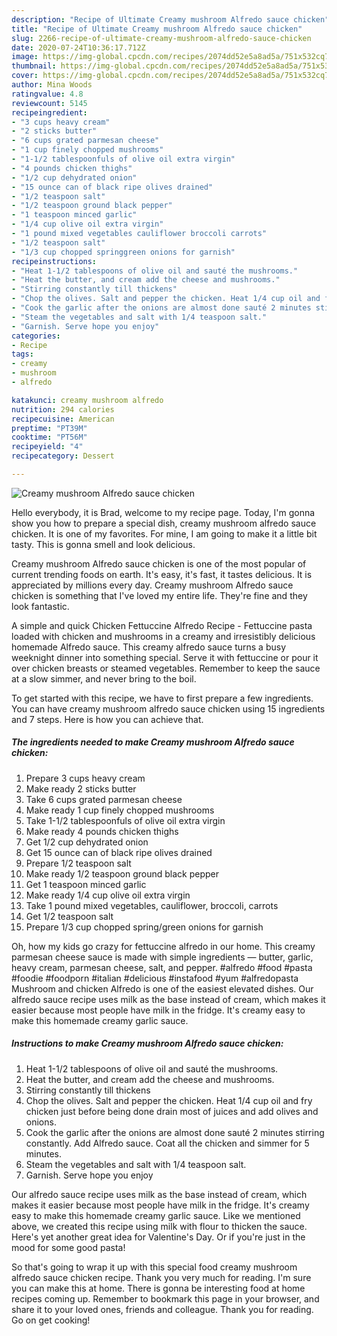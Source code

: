 ```yaml
---
description: "Recipe of Ultimate Creamy mushroom Alfredo sauce chicken"
title: "Recipe of Ultimate Creamy mushroom Alfredo sauce chicken"
slug: 2266-recipe-of-ultimate-creamy-mushroom-alfredo-sauce-chicken
date: 2020-07-24T10:36:17.712Z
image: https://img-global.cpcdn.com/recipes/2074dd52e5a8ad5a/751x532cq70/creamy-mushroom-alfredo-sauce-chicken-recipe-main-photo.jpg
thumbnail: https://img-global.cpcdn.com/recipes/2074dd52e5a8ad5a/751x532cq70/creamy-mushroom-alfredo-sauce-chicken-recipe-main-photo.jpg
cover: https://img-global.cpcdn.com/recipes/2074dd52e5a8ad5a/751x532cq70/creamy-mushroom-alfredo-sauce-chicken-recipe-main-photo.jpg
author: Mina Woods
ratingvalue: 4.8
reviewcount: 5145
recipeingredient:
- "3 cups heavy cream"
- "2 sticks butter"
- "6 cups grated parmesan cheese"
- "1 cup finely chopped mushrooms"
- "1-1/2 tablespoonfuls of olive oil extra virgin"
- "4 pounds chicken thighs"
- "1/2 cup dehydrated onion"
- "15 ounce can of black ripe olives drained"
- "1/2 teaspoon salt"
- "1/2 teaspoon ground black pepper"
- "1 teaspoon minced garlic"
- "1/4 cup olive oil extra virgin"
- "1 pound mixed vegetables cauliflower broccoli carrots"
- "1/2 teaspoon salt"
- "1/3 cup chopped springgreen onions for garnish"
recipeinstructions:
- "Heat 1-1/2 tablespoons of olive oil and sauté the mushrooms."
- "Heat the butter, and cream add the cheese and mushrooms."
- "Stirring constantly till thickens"
- "Chop the olives. Salt and pepper the chicken. Heat 1/4 cup oil and fry chicken just before being done drain most of juices and add olives and onions."
- "Cook the garlic after the onions are almost done sauté 2 minutes stirring constantly.  Add Alfredo sauce. Coat all the chicken and simmer for 5 minutes."
- "Steam the vegetables and salt with 1/4 teaspoon salt."
- "Garnish. Serve hope you enjoy"
categories:
- Recipe
tags:
- creamy
- mushroom
- alfredo

katakunci: creamy mushroom alfredo 
nutrition: 294 calories
recipecuisine: American
preptime: "PT39M"
cooktime: "PT56M"
recipeyield: "4"
recipecategory: Dessert

---
```



![Creamy mushroom Alfredo sauce chicken](https://img-global.cpcdn.com/recipes/2074dd52e5a8ad5a/751x532cq70/creamy-mushroom-alfredo-sauce-chicken-recipe-main-photo.jpg)

Hello everybody, it is Brad, welcome to my recipe page. Today, I'm gonna show you how to prepare a special dish, creamy mushroom alfredo sauce chicken. It is one of my favorites. For mine, I am going to make it a little bit tasty. This is gonna smell and look delicious.

Creamy mushroom Alfredo sauce chicken is one of the most popular of current trending foods on earth. It's easy, it's fast, it tastes delicious. It is appreciated by millions every day. Creamy mushroom Alfredo sauce chicken is something that I've loved my entire life. They're fine and they look fantastic.

A simple and quick Chicken Fettuccine Alfredo Recipe - Fettuccine pasta loaded with chicken and mushrooms in a creamy and irresistibly delicious homemade Alfredo sauce. This creamy alfredo sauce turns a busy weeknight dinner into something special. Serve it with fettuccine or pour it over chicken breasts or steamed vegetables. Remember to keep the sauce at a slow simmer, and never bring to the boil.


To get started with this recipe, we have to first prepare a few ingredients. You can have creamy mushroom alfredo sauce chicken using 15 ingredients and 7 steps. Here is how you can achieve that.

<!--inarticleads1-->

##### The ingredients needed to make Creamy mushroom Alfredo sauce chicken:

1. Prepare 3 cups heavy cream
1. Make ready 2 sticks butter
1. Take 6 cups grated parmesan cheese
1. Make ready 1 cup finely chopped mushrooms
1. Take 1-1/2 tablespoonfuls of olive oil extra virgin
1. Make ready 4 pounds chicken thighs
1. Get 1/2 cup dehydrated onion
1. Get 15 ounce can of black ripe olives drained
1. Prepare 1/2 teaspoon salt
1. Make ready 1/2 teaspoon ground black pepper
1. Get 1 teaspoon minced garlic
1. Make ready 1/4 cup olive oil extra virgin
1. Take 1 pound mixed vegetables, cauliflower, broccoli, carrots
1. Get 1/2 teaspoon salt
1. Prepare 1/3 cup chopped spring/green onions for garnish


Oh, how my kids go crazy for fettuccine alfredo in our home. This creamy parmesan cheese sauce is made with simple ingredients — butter, garlic, heavy cream, parmesan cheese, salt, and pepper. #alfredo #food #pasta #foodie #foodporn #italian #delicious #instafood #yum #alfredopasta Mushroom and chicken Alfredo is one of the easiest elevated dishes. Our alfredo sauce recipe uses milk as the base instead of cream, which makes it easier because most people have milk in the fridge. It&#39;s creamy easy to make this homemade creamy garlic sauce. 

<!--inarticleads2-->

##### Instructions to make Creamy mushroom Alfredo sauce chicken:

1. Heat 1-1/2 tablespoons of olive oil and sauté the mushrooms.
1. Heat the butter, and cream add the cheese and mushrooms.
1. Stirring constantly till thickens
1. Chop the olives. Salt and pepper the chicken. Heat 1/4 cup oil and fry chicken just before being done drain most of juices and add olives and onions.
1. Cook the garlic after the onions are almost done sauté 2 minutes stirring constantly.  Add Alfredo sauce. Coat all the chicken and simmer for 5 minutes.
1. Steam the vegetables and salt with 1/4 teaspoon salt.
1. Garnish. Serve hope you enjoy


Our alfredo sauce recipe uses milk as the base instead of cream, which makes it easier because most people have milk in the fridge. It&#39;s creamy easy to make this homemade creamy garlic sauce. Like we mentioned above, we created this recipe using milk with flour to thicken the sauce. Here&#39;s yet another great idea for Valentine&#39;s Day. Or if you&#39;re just in the mood for some good pasta! 

So that's going to wrap it up with this special food creamy mushroom alfredo sauce chicken recipe. Thank you very much for reading. I'm sure you can make this at home. There is gonna be interesting food at home recipes coming up. Remember to bookmark this page in your browser, and share it to your loved ones, friends and colleague. Thank you for reading. Go on get cooking!
